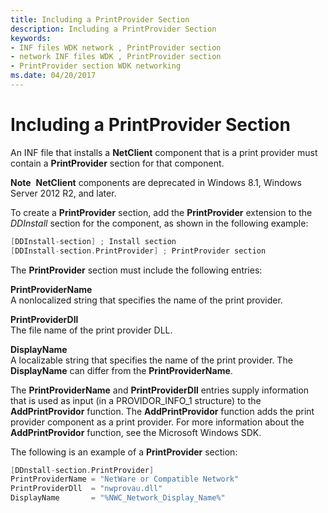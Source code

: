 ```yaml
---
title: Including a PrintProvider Section
description: Including a PrintProvider Section
keywords:
- INF files WDK network , PrintProvider section
- network INF files WDK , PrintProvider section
- PrintProvider section WDK networking
ms.date: 04/20/2017
---
```


# Including a PrintProvider Section





An INF file that installs a **NetClient** component that is a print provider must contain a **PrintProvider** section for that component.

**Note**  **NetClient** components are deprecated in Windows 8.1, Windows Server 2012 R2, and later.

 

To create a **PrintProvider** section, add the **PrintProvider** extension to the *DDInstall* section for the component, as shown in the following example:
```cpp
[DDInstall-section] ; Install section
[DDInstall-section.PrintProvider] ; PrintProvider section
```

The **PrintProvider** section must include the following entries:

<a href="" id="printprovidername"></a>**PrintProviderName**  
A nonlocalized string that specifies the name of the print provider.

<a href="" id="printproviderdll"></a>**PrintProviderDll**  
The file name of the print provider DLL.

<a href="" id="displayname"></a>**DisplayName**  
A localizable string that specifies the name of the print provider. The **DisplayName** can differ from the **PrintProviderName**.

The **PrintProviderName** and **PrintProviderDll** entries supply information that is used as input (in a PROVIDOR\_INFO\_1 structure) to the **AddPrintProvidor** function. The **AddPrintProvidor** function adds the print provider component as a print provider. For more information about the **AddPrintProvidor** function, see the Microsoft Windows SDK.

The following is an example of a **PrintProvider** section:

```cpp
[DDnstall-section.PrintProvider]
PrintProviderName = "NetWare or Compatible Network"
PrintProviderDll  = "nwprovau.dll"
DisplayName       = "%NWC_Network_Display_Name%"
```

 

 





